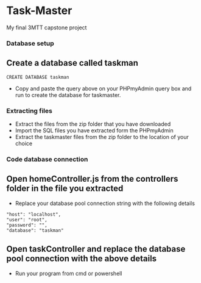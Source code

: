 # Task-Master
My final 3MTT capstone project

### Database setup
## Create a database called taskman
~~~
CREATE DATABASE taskman
~~~
- Copy and paste the query above on your PHPmyAdmin query box and run to create the database for taskmaster.

### Extracting files
- Extract the files from the zip folder that you have downloaded
- Import the SQL files you have extracted form the PHPmyAdmin
- Extract the taskmaster files from the zip folder to the location of your choice 

### Code database connection
## Open homeController.js from the controllers folder in the file you extracted
- Replace your database pool connection string with the following details
~~~
"host": "localhost",
"user": "root",
"password": "",
"database": "taskman"
~~~

## Open taskController and replace the database pool connection with the above details
- Run your program from cmd or powershell
